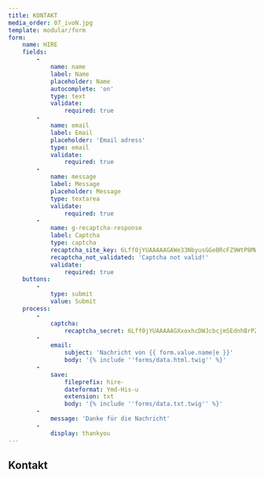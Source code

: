 ```yaml
---
title: KONTAKT
media_order: 07_ivoN.jpg
template: modular/form
form:
    name: HIRE
    fields:
        -
            name: name
            label: Name
            placeholder: Name
            autocomplete: 'on'
            type: text
            validate:
                required: true
        -
            name: email
            label: Email
            placeholder: 'Email adress'
            type: email
            validate:
                required: true
        -
            name: message
            label: Message
            placeholder: Message
            type: textarea
            validate:
                required: true
        -
            name: g-recaptcha-response
            label: Captcha
            type: captcha
            recaptcha_site_key: 6Lff0jYUAAAAAGAWe33NbyusGGeBRcFZ9WtP8MWm
            recaptcha_not_validated: 'Captcha not valid!'
            validate:
                required: true
    buttons:
        -
            type: submit
            value: Submit
    process:
        -
            captcha:
                recaptcha_secret: 6Lff0jYUAAAAAGXxoxhcDWJcbcjmSEdnhBrPZL6m
        -
            email:
                subject: 'Nachricht von {{ form.value.name|e }}'
                body: '{% include ''forms/data.html.twig'' %}'
        -
            save:
                fileprefix: hire-
                dateformat: Ymd-His-u
                extension: txt
                body: '{% include ''forms/data.txt.twig'' %}'
        -
            message: 'Danke für die Nachricht'
        -
            display: thankyou
---
```


## **Kontakt**
